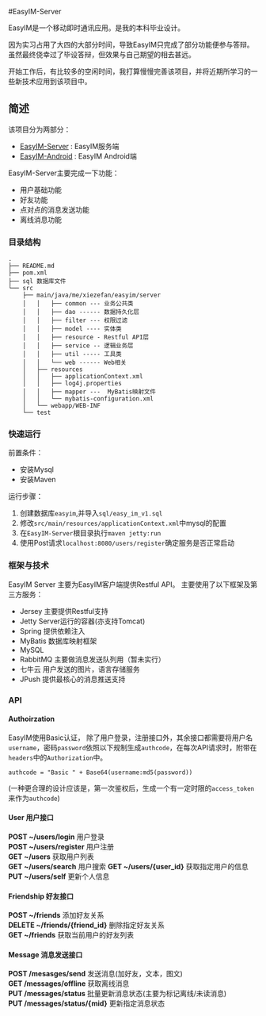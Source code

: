 #EasyIM-Server

EasyIM是一个移动即时通讯应用。是我的本科毕业设计。  
  
因为实习占用了大四的大部分时间，导致EasyIM只完成了部分功能便参与答辩。虽然最终侥幸过了毕设答辩，但效果与自己期望的相去甚远。  
  
开始工作后，有比较多的空闲时间，我打算慢慢完善该项目，并将近期所学习的一些新技术应用到该项目中。  


## 简述

该项目分为两部分：

* [EasyIM-Server][1] : EasyIM服务端
* [EasyIM-Android][2] : EasyIM Android端

EasyIM-Server主要完成一下功能：

* 用户基础功能
* 好友功能
* 点对点的消息发送功能
* 离线消息功能

### 目录结构

```
.
├── README.md
├── pom.xml 
├── sql 数据库文件
└── src 
    ├── main/java/me/xiezefan/easyim/server
    │   │   ├── common --- 业务公共类
    │   │   ├── dao ------ 数据持久化层
    │   │   ├── filter --- 权限过滤
    │   │   ├── model ---- 实体类
    │   │   ├── resource - Restful API层
    │   │   ├── service -- 逻辑业务层
    │   │   ├── util ----- 工具类
    │   │   └── web ------ Web相关
    │   ├── resources
    │   │   ├── applicationContext.xml
    │   │   ├── log4j.properties
    │   │   ├── mapper ---  MyBatis映射文件
    │   │   └── mybatis-configuration.xml
    │   └── webapp/WEB-INF  
    └── test

```

### 快速运行

前置条件：

* 安装Mysql
* 安装Maven

运行步骤：

1. 创建数据库`easyim`,并导入`sql/easy_im_v1.sql`
2. 修改`src/main/resources/applicationContext.xml`中mysql的配置
3. 在`EasyIM-Server`根目录执行`maven jetty:run`
4. 使用Post请求`localhost:8080/users/register`确定服务是否正常启动


### 框架与技术

EasyIM Server 主要为EasyIM客户端提供Restful API。 主要使用了以下框架及第三方服务：

* Jersey   主要提供Restful支持
* Jetty    Server运行的容器(亦支持Tomcat)
* Spring   提供依赖注入
* MyBatis  数据库映射框架
* MySQL    
* RabbitMQ 主要做消息发送队列用（暂未实行）
* 七牛云    用户发送的图片，语言存储服务
* JPush    提供最核心的消息推送支持

### API 

#### Authoirzation

EasyIM使用Basic认证， 除了用户登录，注册接口外，其余接口都需要将用户名`username`，密码`password`依照以下规制生成`authcode`，在每次API请求时，附带在`headers`中的`Authorization`中。

```
authcode = "Basic " + Base64(username:md5(password))
```
(一种更合理的设计应该是，第一次鉴权后，生成一个有一定时限的`access_token`来作为`authcode`)

#### User 用户接口

**POST ~/users/login**  用户登录  
**POST ~/users/register** 用户注册  
**GET ~/users** 获取用户列表  
**GET ~/users/search** 用户搜索
**GET ~/users/{user_id}** 获取指定用户的信息  
**PUT ~/users/self** 更新个人信息  

#### Friendship 好友接口

**POST ~/friends** 添加好友关系  
**DELETE ~/friends/{friend_id}** 删除指定好友关系  
**GET ~/friends** 获取当前用户的好友列表

#### Message 消息发送接口

**POST /mesasges/send** 发送消息(加好友，文本，图文)  
**GET /messages/offline** 获取离线消息  
**PUT /messages/status**  批量更新消息状态(主要为标记离线/未读消息)  
**PUT /messages/status/{mid}** 更新指定消息状态



[1]:https://github.com/xiezefan/EasyIM-Server
[2]:https://github.com/xiezefan/EasyIM-Android